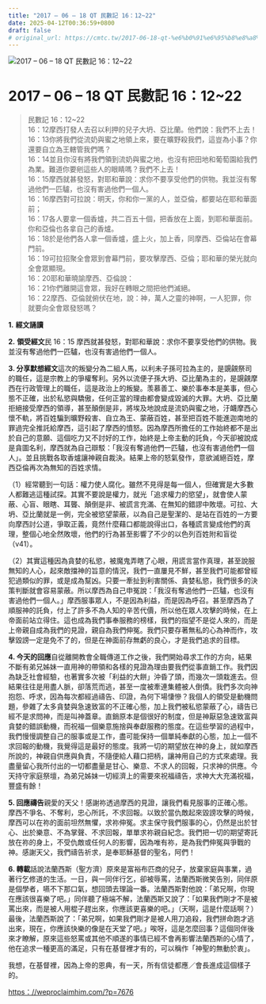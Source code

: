 ```yaml
---
title: "2017 – 06 – 18 QT 民數記 16：12~22"
date: 2025-04-12T00:36:59+0800
draft: false
# original_url: https://cmtc.tw/2017-06-18-qt-%e6%b0%91%e6%95%b8%e8%a8%98-16%ef%bc%9a1222
---
```


![2017 – 06 – 18 QT 民數記 16：12\~22](/images/qt.jpg   "2017 – 06 – 18 QT 民數記 16：12\~22")

# 2017 – 06 – 18 QT 民數記 16：12\~22

> 民數記 16：12\~22  
> 16：12摩西打發人去召以利押的兒子大坍、亞比蘭。他們說：我們不上去！  
> 16：13你將我們從流奶與蜜之地領上來，要在曠野殺我們，這豈為小事？你還要自立為王轄管我們嗎？  
> 16：14並且你沒有將我們領到流奶與蜜之地，也沒有把田地和葡萄園給我們為業。難道你要剜這些人的眼睛嗎？我們不上去！  
> 16：15摩西就甚發怒，對耶和華說：求你不要享受他們的供物。我並沒有奪過他們一匹驢，也沒有害過他們一個人。  
> 16：16摩西對可拉說：明天，你和你一黨的人，並亞倫，都要站在耶和華面前；  
> 16：17各人要拿一個香爐，共二百五十個，把香放在上面，到耶和華面前。你和亞倫也各拿自己的香爐。  
> 16：18於是他們各人拿一個香爐，盛上火，加上香，同摩西、亞倫站在會幕門前。  
> 16：19可拉招聚全會眾到會幕門前，要攻擊摩西、亞倫；耶和華的榮光就向全會眾顯現。  
> 16：20耶和華曉諭摩西、亞倫說：  
> 16：21你們離開這會眾，我好在轉眼之間把他們滅絕。  
> 16：22摩西、亞倫就俯伏在地，說：神，萬人之靈的神啊，一人犯罪，你就要向全會眾發怒嗎？

**1.** **經文誦讀**

**2.** **領受經文**民 16：15 摩西就甚發怒，對耶和華說：求你不要享受他們的供物。我並沒有奪過他們一匹驢，也沒有害過他們一個人。

**3. 分享默想經文**這次的叛變分為二組人馬，以利未子孫可拉為主的，是覬覦祭司的職任，這是宗教上的爭權奪利。另外以流便子孫大坍、亞比蘭為主的，是覬覦摩西在行政管理上的職任，這是政治上的叛變。羡慕善工、樂於事奉本是美事，但心態不正確，出於私慾與驕傲，任何正當的理由都會變成毀滅的大罪。大坍、亞比蘭拒絕接受摩西的領導，甚至顛倒是非，將埃及地說成是流奶與蜜之地，汙衊摩西心懷不軌，將百姓騙到曠野殺害、自立為王、蒙蔽百姓，甚至把百姓不能進迦南地的罪過完全推託給摩西，這引起了摩西的憤怒。因為摩西所擔任的工作始終都不是出於自己的意願、這個吃力又不討好的工作，始終是上帝主動的託負，今天卻被說成是貪圖名利，摩西就為自己辯駁：「我沒有奪過他們一匹驢，也沒有害過他們一個人」。並且挑戰各取香爐讓神親自裁決。結果上帝的怒氣發作，意欲滅絕百姓，摩西亞倫再次為無知的百姓求情。

（1）經常聽到一句話：權力使人腐化。雖然不見得是每一個人，但確實是大多數人都難逃這種試探。其實不要說是權力，就光「追求權力的慾望」，就會使人蒙蔽、心盲、眼瞎、耳聾、顛倒是非、被謊言充滿、在無知的錯謬中敗壞。可拉、大坍、亞比蘭就是一例，完全被慾望蒙蔽，以為自己是聖潔的、是站在百姓的一方要向摩西討公道，爭取正義，竟然什麼藉口都能說得出口，各種謊言變成他們的真理，整個心地全然敗壞，他們的行為甚至影響了不少的以色列百姓附和盲從（v41）。

（2）其實這種因為貪婪的私慾，被魔鬼弄瞎了心眼，用謊言當作真理，甚至說服無知的人心，起來敵擋神的旨意的情況，我們一直屢見不鮮，甚至我們可能都曾經犯過類似的罪，或是成為幫凶。只要一牽扯到利害關係、貪婪私慾，我們很多的決策判斷就會容易蒙蔽。所以摩西為自己申冤說：「我沒有奪過他們一匹驢，也沒有害過他們一個人。」摩西服事眾人，不是因為利益，而是因為呼召。甚至摩西為了順服神的託負，付上了許多不為人知的辛苦代價，所以他在眾人攻擊的時候，在上帝面前站立得住。這也成為我們事奉服務的榜樣，我們的指望不是從人來的，而是上帝親自成為我們的見證，親自為我們伸冤。我們只要存著無私的心為神而作，攻擊毀謗一定是免不了的，但是在神面前存無虧的良心，才是我們追求的目標。

**4. 今天的回應**自從離開教會全職傳道工作之後，我們開始尋求工作的方向，結果不斷有弟兄姊妹一直用神的帶領和各樣的見證為理由要我們從事直銷工作。我們因為缺乏社會經驗，也著實多次被「利益的大餅」沖昏了頭，而幾次一頭栽進去。但結果往往是用盡人脈，卻落荒而逃，甚至一度被牽連集體被人倒債。我們多次向神抱怨、呼求，因為每次都經過禱告、印證，為何下場悽慘？我個人的領受是動機問題，參雜了太多貪婪與急速致富的不正確心態，加上我們被私慾蒙蔽了心，禱告已經不是求問神，而是叫神蓋章。直銷原本是個很好的制度，但是神厭惡急速致富與貪婪的錯誤動機，而祝福一個樂意施捨與奉獻服務的態度。在這些學習的過程中，我們慢慢調整自己的服事或是工作，盡可能保持一個單純奉獻的心態，加上一個不求回報的動機，我覺得這是最好的態度。我將一切的期望放在神的身上，就如摩西所說的，神親自供應與負責，不隨便給人藉口把柄，讓神用自己的方式來處理。我盡量留心我所付出的一切都盡量是甘心、樂意、不求人的回報，只求神的供應。今天持守家庭祭壇，為弟兄姊妹一切經濟上的需要來祝福禱告，求神大大充滿祝福，豐盛有餘！

**5. 回應禱告**親愛的天父！感謝祢透過摩西的見證，讓我們看見服事的正確心態。摩西不爭名、不奪利，忠心所託，不求回報。以致於當仇敵起來毀謗攻擊的時候，摩西可以在祢的面前坦然無懼，求祢伸冤。求主保守我們服事的心，仍然是出於甘心、出於樂意、不為掌聲、不求回報，單單求祢親自紀念。我們把一切的期望寄託放在祢的身上，不受仇敵或任何人的影響，因為唯有祢，是為我們伸冤與爭戰的神。感謝天父，我們禱告祈求，是奉耶穌基督的聖名，阿們！

**6. 轉載**話說法蘭西斯（聖方濟）原來是富裕布匹商的兒子，放棄家庭與事業，過著行乞修道的生活。一日，與一同伴行乞，卻被辱罵，法蘭西斯微笑告別，同伴原是個學者，嚥不下那口氣，想回頭去理論一番。法蘭西斯對他說：「弟兄啊，你現在應該很喜樂了吧。」同伴聽了極端不解，法蘭西斯又說了：「如果我們剛才不是被罵出來，而是被人用棍子趕出來，你應該更喜樂的吧。」（天啊，這是什麼話啊？）最後，法蘭西斯說了：「弟兄啊，如果我們剛才是被人用刀追殺，我們拼命跑才逃出來，現在，你應該快樂的像是在天堂了吧。」唉呀，這是怎麼回事？這個同伴後來才瞭解，原來這些怒罵或其他不順遂的事情已經不會再影響法蘭西斯的心情了，他在追求一種更高的滿足，只有在基督裡才有的，可以稱作「神聖的無動於衷」。

我想，在基督裡，因為上帝的恩典，有一天，所有信徒都應／會長進成這個樣子的。

[https：//weproclaimhim.com/?p=7676](https://weproclaimhim.com/?p=7676)